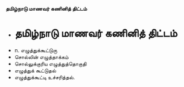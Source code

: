 **தமிழ்நாடு மாணவர் கணினித் திட்டம்**
- # தமிழ்நாடு மாணவர் கணினித் திட்டம்
- n. எழுத்துக்கூட்டுரு
- சொல்லின் எழுத்தாக்கம்
- சொல்லுக்குரிய எழுத்துத்தொகுதி
- எழுத்துக் கூட்டுதல்
- எழுத்துக்கூட்டி உச்சரித்தல்.

